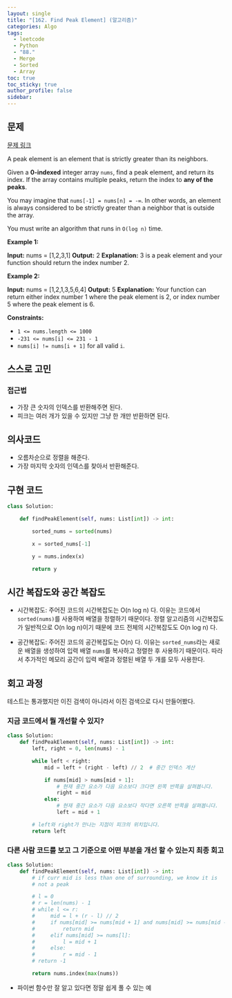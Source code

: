 ```yaml
---
layout: single
title: "[162. Find Peak Element] (알고리즘)"
categories: Algo
tags:
  - leetcode
  - Python
  - "88."
  - Merge
  - Sorted
  - Array
toc: true
toc_sticky: true
author_profile: false
sidebar:
---
```

## 문제

[문제 링크](https://leetcode.com/problems/find-peak-element/?envType=study-plan-v2&envId=top-interview-150)

A peak element is an element that is strictly greater than its neighbors.

Given a **0-indexed** integer array `nums`, find a peak element, and return its index. If the array contains multiple peaks, return the index to **any of the peaks**.

You may imagine that `nums[-1] = nums[n] = -∞`. In other words, an element is always considered to be strictly greater than a neighbor that is outside the array.

You must write an algorithm that runs in `O(log n)` time.

**Example 1:**

**Input:** nums = [1,2,3,1]
**Output:** 2
**Explanation:** 3 is a peak element and your function should return the index number 2.

**Example 2:**

**Input:** nums = [1,2,1,3,5,6,4]
**Output:** 5
**Explanation:** Your function can return either index number 1 where the peak element is 2, or index number 5 where the peak element is 6.

**Constraints:**

- `1 <= nums.length <= 1000`
- `-231 <= nums[i] <= 231 - 1`
- `nums[i] != nums[i + 1]` for all valid `i`.



## 스스로 고민

### 접근법

- 가장 큰 숫자의 인덱스를 반환해주면 된다.
- 피크는 여러 개가 있을 수 있지만 그냥 한 개만 반환하면 된다.

## 의사코드

- 오름차순으로 정렬을 해준다.
- 가장 마지막 숫자의 인덱스를 찾아서 반환해준다.

## 구현 코드

```python
class Solution:

    def findPeakElement(self, nums: List[int]) -> int:

        sorted_nums = sorted(nums)

        x = sorted_nums[-1]

        y = nums.index(x)

        return y
```

## 시간 복잡도와 공간 복잡도

- 시간복잡도: 주어진 코드의 시간복잡도는 O(n log n) 다. 이유는 코드에서 `sorted(nums)`를 사용하여 배열을 정렬하기 때문이다. 정렬 알고리즘의 시간복잡도가 일반적으로 O(n log n)이기 때문에 코드 전체의 시간복잡도도 O(n log n) 다.
    
- 공간복잡도: 주어진 코드의 공간복잡도는 O(n) 다. 이유는 `sorted_nums`라는 새로운 배열을 생성하여 입력 배열 `nums`를 복사하고 정렬한 후 사용하기 때문이다. 따라서 추가적인 메모리 공간이 입력 배열과 정렬된 배열 두 개를 모두 사용한다.
    
## 회고 과정

테스트는 통과했지만 이진 검색이 아니라서 이진 검색으로 다시 만들어봤다.

### 지금 코드에서 뭘 개선할 수 있지?

```python
class Solution:
    def findPeakElement(self, nums: List[int]) -> int:
        left, right = 0, len(nums) - 1

        while left < right:
            mid = left + (right - left) // 2  # 중간 인덱스 계산

            if nums[mid] > nums[mid + 1]:
                # 현재 중간 요소가 다음 요소보다 크다면 왼쪽 반쪽을 살펴봅니다.
                right = mid
            else:
                # 현재 중간 요소가 다음 요소보다 작다면 오른쪽 반쪽을 살펴봅니다.
                left = mid + 1

        # left와 right가 만나는 지점이 피크의 위치입니다.
        return left

```

### 다른 사람 코드를 보고 그 기준으로 어떤 부분을 개선 할 수 있는지 최종 회고

```python
class Solution:
    def findPeakElement(self, nums: List[int]) -> int:
        # if curr mid is less than one of surrounding, we know it is
        # not a peak

        # l = 0
        # r = len(nums) - 1
        # while l <= r:
        #     mid = l + (r - l) // 2
        #     if nums[mid] >= nums[mid + 1] and nums[mid] >= nums[mid - 1]:
        #         return mid
        #     elif nums[mid] >= nums[l]:
        #         l = mid + 1
        #     else:
        #         r = mid - 1
        # return -1

        return nums.index(max(nums))
```

- 파이썬 함수만 잘 알고 있다면 정말 쉽게 풀 수 있는 예


